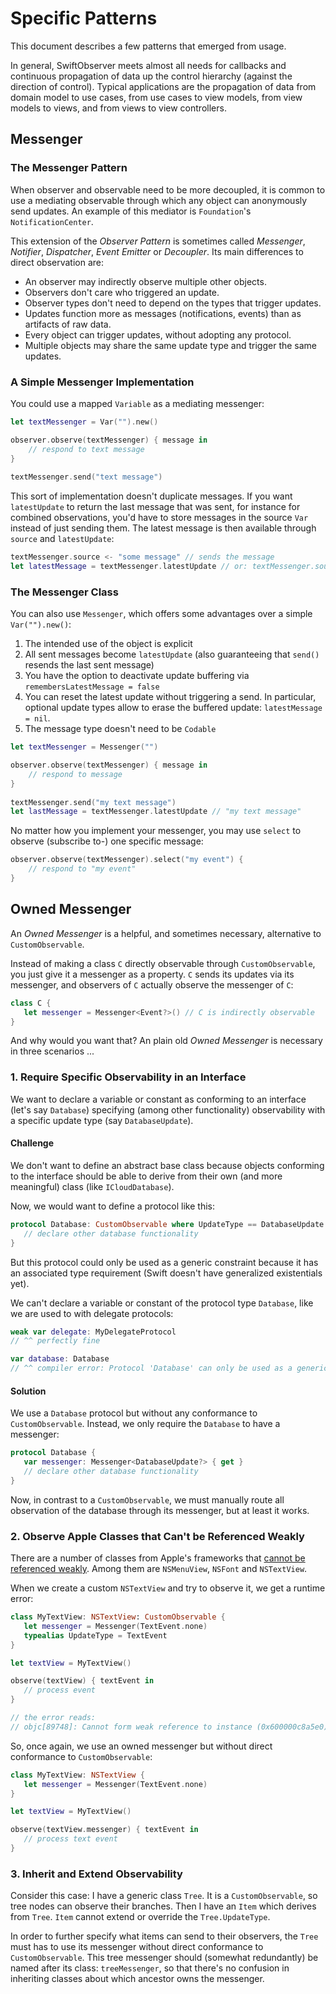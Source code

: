 # Specific Patterns

This document describes a few patterns that emerged from usage.

In general, SwiftObserver meets almost all needs for callbacks and continuous propagation of data up the control hierarchy (against the direction of control). Typical applications are the propagation of data from domain model to use cases, from use cases to view models, from view models to views, and from views to view controllers.

## Messenger

### The Messenger Pattern

When observer and observable need to be more decoupled, it is common to use a mediating observable through which any object can anonymously send updates. An example of this mediator is `Foundation`'s `NotificationCenter`.

This extension of the *Observer Pattern* is sometimes called *Messenger*, *Notifier*, *Dispatcher*, *Event Emitter* or *Decoupler*. Its main differences to direct observation are:

- An observer may indirectly observe multiple other objects.
- Observers don't care who triggered an update.
- Observer types don't need to depend on the types that trigger updates.
- Updates function more as messages (notifications, events) than as artifacts of raw data.
- Every object can trigger updates, without adopting any protocol.
- Multiple objects may share the same update type and trigger the same updates.

### A Simple Messenger Implementation

You could use a mapped `Variable` as a mediating messenger:

~~~swift
let textMessenger = Var("").new()

observer.observe(textMessenger) { message in
    // respond to text message
}
    
textMessenger.send("text message")
~~~

This sort of implementation doesn't duplicate messages. If you want `latestUpdate` to return the last message that was sent, for instance for combined observations, you'd have to store messages in the source `Var` instead of just sending them. The latest message is then available through `source` and `latestUpdate`:

~~~swift
textMessenger.source <- "some message" // sends the message
let latestMessage = textMessenger.latestUpdate // or: textMessenger.source.value
~~~

### The Messenger Class

You can also use `Messenger`, which offers some advantages over a simple `Var("").new()`:

1. The intended use of the object is explicit
2. All sent messages become `latestUpdate` (also guaranteeing that `send()` resends the last sent message)
3. You have the option to deactivate update buffering via `remembersLatestMessage = false`
4. You can reset the latest update without triggering a send. In particular, optional update types allow to erase the buffered update: `latestMessage = nil`.
5. The message type doesn't need to be `Codable`

~~~swift
let textMessenger = Messenger("")

observer.observe(textMessenger) { message in
    // respond to message
}
        
textMessenger.send("my text message")
let lastMessage = textMessenger.latestUpdate // "my text message"
~~~

No matter how you implement your messenger, you may use `select` to observe (subscribe to-) one specific message:

~~~swift
observer.observe(textMessenger).select("my event") {
    // respond to "my event"
}
~~~


## Owned Messenger

An *Owned Messenger* is a helpful, and sometimes necessary, alternative to `CustomObservable`.

Instead of making a class `C` directly observable through `CustomObservable`, you just give it a messenger as a property. `C` sends its updates via its messenger, and observers of `C` actually observe the messenger of `C`:

~~~swift
class C {
   let messenger = Messenger<Event?>() // C is indirectly observable
}
~~~

And why would you want that? An plain old *Owned Messenger* is necessary in three scenarios ...

### 1. Require Specific Observability in an Interface

We want to declare a variable or constant as conforming to an interface (let's say `Database`) specifying (among other functionality) observability with a specific update type (say `DatabaseUpdate`).

#### Challenge

We don't want to define an abstract base class because objects conforming to the interface should be able to derive from their own (and more meaningful) class (like `ICloudDatabase`).

Now, we would want to define a protocol like this:

~~~swift
protocol Database: CustomObservable where UpdateType == DatabaseUpdate {
   // declare other database functionality
}
~~~

But this protocol could only be used as a generic constraint because it has an associated type requirement (Swift doesn't have generalized existentials yet).

We can't declare a variable or constant of the protocol type `Database`, like we are used to with delegate protocols:

~~~swift
weak var delegate: MyDelegateProtocol
// ^^ perfectly fine

var database: Database
// ^^ compiler error: Protocol 'Database' can only be used as a generic constraint because it has Self or associated type requirements
~~~

#### Solution

We use a `Database` protocol but without any conformance to `CustomObservable`. Instead, we only require the `Database` to have a messenger:

~~~swift
protocol Database {
   var messenger: Messenger<DatabaseUpdate?> { get }
   // declare other database functionality
}
~~~

Now, in contrast to a `CustomObservable`, we must manually route all observation of the database through its messenger, but at least it works.

### 2. Observe Apple Classes that Can't be Referenced Weakly

There are a number of classes from Apple's frameworks that [cannot be referenced weakly](https://developer.apple.com/library/archive/releasenotes/ObjectiveC/RN-TransitioningToARC/Introduction/Introduction.html#//apple_ref/doc/uid/TP40011226-CH1-SW17). Among them are `NSMenuView`, `NSFont` and `NSTextView`.

When we create a custom `NSTextView` and try to observe it, we get a runtime error:

~~~swift
class MyTextView: NSTextView: CustomObservable {
   let messenger = Messenger(TextEvent.none)
   typealias UpdateType = TextEvent
}

let textView = MyTextView()

observe(textView) { textEvent in
   // process event
}

// the error reads:
// objc[89748]: Cannot form weak reference to instance (0x600000c8a5e0) of class NSTextView. It is possible that this object was over-released, or is in the process of deallocation.
~~~

So, once again, we use an owned messenger but without direct conformance to `CustomObservable`:

~~~swift
class MyTextView: NSTextView {
   let messenger = Messenger(TextEvent.none)
}

let textView = MyTextView()

observe(textView.messenger) { textEvent in
   // process text event
}
~~~

### 3. Inherit and Extend Observability

Consider this case: I have a generic class `Tree`. It is a `CustomObservable`, so tree nodes can observe their branches. Then I have an `Item` which derives from `Tree`. `Item` cannot extend or override the `Tree.UpdateType`.

In order to further specify what items can send to their observers, the `Tree` must has to use its messenger without direct conformance to `CustomObservable`. This tree messenger should (somewhat redundantly) be named after its class: `treeMessenger`, so that there's no confusion in inheriting classes about which ancestor owns the messenger.